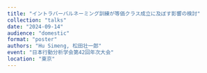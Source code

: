 ```yaml
---
title: "イントラバーバルネーミング訓練が等価クラス成立に及ぼす影響の検討"
collection: "talks"
date: "2024-09-14"
audience: "domestic"
format: "poster"
authors: "Hu Simeng, 松田壮一郎"
event: "日本行動分析学会第42回年次大会"
location: "東京"
---
```

